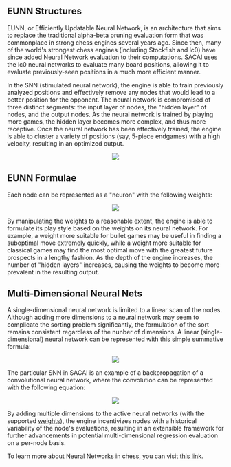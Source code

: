 ## EUNN Structures

EUNN, or Efficiently Updatable Neural Network, is an architecture that aims to replace the traditional alpha-beta pruning evaluation form that was commonplace in strong chess engines several years ago. Since then, many of the world's strongest chess engines (including Stockfish and lc0) have since added Neural Network evaluation to their computations. SACAI uses the lc0 neural networks to evaluate many board positions, allowing it to evaluate previously-seen positions in a much more efficient manner. 

In the SNN (stimulated neural network), the engine is able to train previously analyzed positions and effectively remove any nodes that would lead to a better position for the opponent. The neural network is compromised of three distinct segments: the input layer of nodes, the "hidden layer" of nodes, and the output nodes. As the neural network is trained by playing more games, the hidden layer becomes more complex, and thus more receptive. Once the neural network has been effectively trained, the engine is able to cluster a variety of positions (say, 5-piece endgames) with a high velocity, resulting in an optimized output. 

<p align="center">
  <img src="https://1.cms.s81c.com/sites/default/files/2021-01-06/ICLH_Diagram_Batch_01_03-DeepNeuralNetwork-WHITEBG.png" />
</p>

## EUNN Formulae

Each node can be represented as a "neuron" with the following weights:

<p align="center">
  <img src="https://i.stack.imgur.com/VqOpE.jpg" />
</p>

By manipulating the weights to a reasonable extent, the engine is able to formulate its play style based on the weights on its neural network. For example, a weight more suitable for bullet games may be useful in finding a suboptimal move extremely quickly, while a weight more suitable for classical games may find the most optimal move with the greatest future prospects in a lengthy fashion. As the depth of the engine increases, the number of "hidden layers" increases, causing the weights to become more prevalent in the resulting output.

## Multi-Dimensional Neural Nets

A single-dimensional neural network is limited to a linear scan of the nodes. Although adding more dimensions to a neural network may seem to complicate the sorting problem significantly, the formulation of the sort remains consistent regardless of the nunber of dimensions. A linear (single-dimensional) neural network can be represented with this simple summative formula:

<p align="center">
  <img src="https://i.stack.imgur.com/4VuGC.png" />
</p>

The particular SNN in SACAI is an example of a backpropagation of a convolutional neural network, where the convolution can be represented with the following equation:

<p align="center">
  <img src="https://miro.medium.com/max/1134/1*ns8pgfCGO9T0dkpi5vgegA.png" />
</p>

By adding multiple dimensions to the active neural networks (with the supported [weights](weights/)), the engine incentivizes nodes with a historical variability of the node's evaluations, resulting in an extensible framework for further advancements in potential multi-dimensional regression evaluation on a per-node basis.

To learn more about Neural Networks in chess, you can visit [this link](https://www.chessprogramming.org/Neural_Networks).
